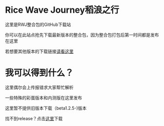 # Rice Wave Journey稻浪之行

这里是RWJ整合包的GitHub下载站

你可以在此站点抢先下载最新版本的整合包，因为整合包打包后第一时间都是发布在这里

若想要其他版本的下载链接[请看这里](https://liuxirivers.github.io/OWDminecraftmodpack/ "官方网站")

# 我可以得到什么？

这里偶尔会上传报错求大家帮忙解析

一些特殊的彩蛋版本和内测版在这里发布

这里暂不提供旧版本下载（beta1.2.5-)版本

找不到release？点击[这里](https://github.com/liuxirivers/Rice-Wave-Journey-Minecraft-Modpack/releases "下载-release")下载
